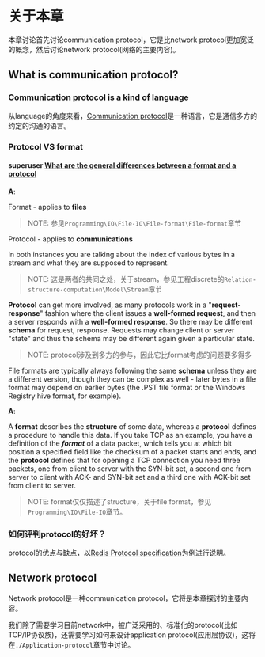 # 关于本章

本章讨论首先讨论communication protocol，它是比network protocol更加宽泛的概念，然后讨论network protocol(网络的主要内容)。



## What is communication protocol?



### Communication protocol is a kind of language

从language的角度来看，[Communication protocol](https://en.wikipedia.org/wiki/Communication_protocol)是一种语言，它是通信多方的约定的沟通的语言。

### Protocol VS format

#### superuser [What are the general differences between a format and a protocol](https://superuser.com/questions/736401/what-are-the-general-differences-between-a-format-and-a-protocol) 

**A**: 

Format - applies to **files**

> NOTE: 参见`Programming\IO\File-IO\File-format\File-format`章节

Protocol - applies to **communications**

In both instances you are talking about the index of various bytes in a stream and what they are supposed to represent.

> NOTE: 这是两者的共同之处，关于stream，参见工程discrete的`Relation-structure-computation\Model\Stream`章节

**Protocol** can get more involved, as many protocols work in a "**request-response**" fashion where the client issues a **well-formed request**, and then a server responds with a **well-formed response**. So there may be different **schema** for request, response. Requests may change client or server "state" and thus the schema may be different again given a particular state.

> NOTE: protocol涉及到多方的参与，因此它比format考虑的问题要多得多

File formats are typically always following the same **schema** unless they are a different version, though they can be complex as well - later bytes in a file format may depend on earlier bytes (the .PST file format or the Windows Registry hive format, for example).

**A**: 

A **format** describes the **structure** of some data, whereas a **protocol** defines a procedure to handle this data. If you take TCP as an example, you have a definition of the ***format*** of a data packet, which tells you at which bit position a specified field like the checksum of a packet starts and ends, and the **protocol** defines that for opening a TCP connection you need three packets, one from client to server with the SYN-bit set, a second one from server to client with ACK- and SYN-bit set and a third one with ACK-bit set from client to server.

> NOTE: format仅仅描述了structure，关于file format，参见`Programming\IO\File-IO`章节。

### 如何评判protocol的好坏？

protocol的优点与缺点，以[Redis Protocol specification](https://redis.io/topics/protocol)为例进行说明。



## Network protocol

Network protocol是一种communication protocol，它将是本章探讨的主要内容。

我们除了需要学习目前network中，被广泛采用的、标准化的protocol(比如TCP/IP协议族)，还需要学习如何来设计application protocol(应用层协议)，这将在`./Application-protocol`章节中讨论。